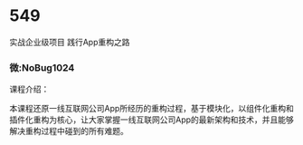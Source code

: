 # 549
实战企业级项目 践行App重构之路

### 微:NoBug1024 


课程介绍：

本课程还原一线互联网公司App所经历的重构过程，基于模块化，以组件化重构和插件化重构为核心，让大家掌握一线互联网公司App的最新架构和技术，并且能够解决重构过程中碰到的所有难题。
